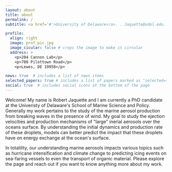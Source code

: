 ```yaml
---
layout: about
title: about
permalink: /
subtitle: <a href='#'>University of Delaware</a>. . Jaquette@udel.edu. 

profile:
  align: right
  image: prof_pic.jpg
  image_cicular: false # crops the image to make it circular
  address: >
    <p>204 Cannon Lab</p>
    <p>700 Pilottown Road</p>
    <p>Lewes, DE 19958</p>

news: true  # includes a list of news items
selected_papers: true # includes a list of papers marked as "selected={true}"
social: true  # includes social icons at the bottom of the page
---
```


Welcome! My name is Robert Jaquette and I am currently a PhD candidate at the Univeristy of Delaware's School of Marine Science and Policy. Generally my work pertains to the study of the marine aerosol production from breaking waves in the presence of wind. My goal to study the ejection velocities and production mechanisms of "large" inerial aerosols over the oceans surface. By understanding the initial dynamics and production rate of these droplets, models can better predict the impact that these droplets have on energy exchange at the ocean's surface. 

In totalility, our understanding marine aerosols impacts various topics such as hurricane intensification and climate change to predicting icing events on sea-faring vessels to even the transport of organic material. Please explore the page and reach out if you want to know anything more about my work. 












